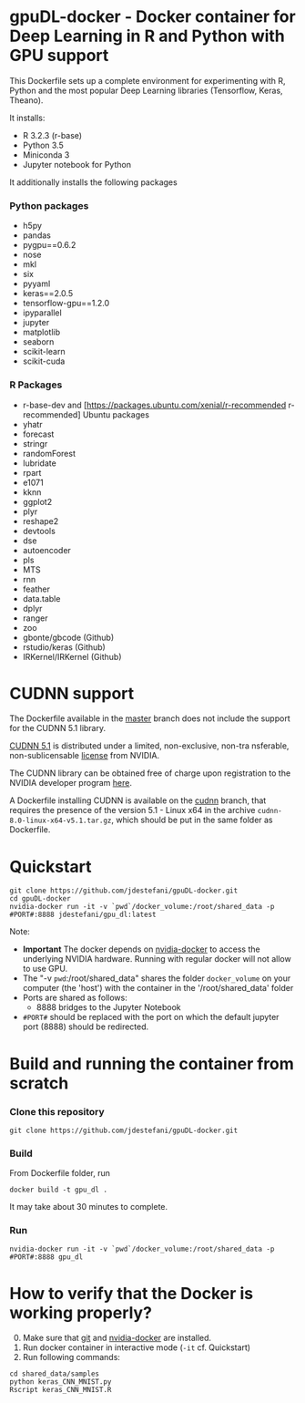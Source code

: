 # gpuDL-docker - Docker container for Deep Learning in R and Python with GPU support
 
This Dockerfile sets up a complete environment for experimenting with R, Python and  the most popular Deep Learning libraries (Tensorflow, Keras, Theano).

It installs:
* R 3.2.3 (r-base)
* Python 3.5
* Miniconda 3 
* Jupyter notebook for Python 

It additionally installs the following packages
### Python packages 
* h5py 
* pandas
* pygpu==0.6.2
* nose 
* mkl 
* six 
* pyyaml 
* keras==2.0.5 
* tensorflow-gpu==1.2.0 
* ipyparallel
* jupyter 
* matplotlib 
* seaborn 
* scikit-learn
* scikit-cuda

### R Packages
* r-base-dev and [https://packages.ubuntu.com/xenial/r-recommended r-recommended] Ubuntu packages
* yhatr
* forecast
* stringr
* randomForest
* lubridate
* rpart
* e1071
* kknn
* ggplot2
* plyr
* reshape2
* devtools
* dse
* autoencoder
* pls
* MTS
* rnn
* feather
* data.table
* dplyr
* ranger
* zoo
* gbonte/gbcode (Github)
* rstudio/keras (Github)
* IRKernel/IRKernel (Github)

# CUDNN support
The Dockerfile available in the [master](https://github.com/jdestefani/gpuDL-docker/blob/master/Dockerfile) branch does not include the support for the CUDNN 5.1 library.

[CUDNN 5.1](https://developer.nvidia.com/cudnn) is distributed under a limited, non-exclusive, non-tra
nsferable, non-sublicensable [license](https://cntk.ai/license/CUDNN_License.pdf) from NVIDIA.

The CUDNN library can be obtained free of charge upon registration to the NVIDIA developer program [here](https://developer.nvidia.com/cudnn). 

A Dockerfile installing CUDNN is available on the [cudnn](https://github.com/jdestefani/gpuDL-docker/blob/cudnn/Dockerfile) branch, that requires the presence of the version 5.1 - Linux x64 in the archive ```cudnn-8.0-linux-x64-v5.1.tar.gz```, which should be put in the same folder as Dockerfile.


# Quickstart
```
git clone https://github.com/jdestefani/gpuDL-docker.git
cd gpuDL-docker
nvidia-docker run -it -v `pwd`/docker_volume:/root/shared_data -p #PORT#:8888 jdestefani/gpu_dl:latest
```

Note:

* **Important** The docker depends on [nvidia-docker](https://github.com/NVIDIA/nvidia-docker) to access the underlying NVIDIA hardware. Running with regular docker will not allow to use GPU.
* The "-v `pwd`:/root/shared_data" shares the folder ```docker_volume``` on your computer (the 'host') with the container in the '/root/shared_data' folder
* Ports are shared as follows:
    * 8888 bridges to the Jupyter Notebook
* ```#PORT#``` should be replaced with the port on which the default jupyter port (8888) should be redirected.

# Build and running the container from scratch

### Clone this repository

```
git clone https://github.com/jdestefani/gpuDL-docker.git
```

### Build

From Dockerfile folder, run

```
docker build -t gpu_dl .
```

It may take about 30 minutes to complete.

### Run

```
nvidia-docker run -it -v `pwd`/docker_volume:/root/shared_data -p #PORT#:8888 gpu_dl
```

# How to verify that the Docker is working properly?
0. Make sure that [git](https://git-scm.com/) and [nvidia-docker](https://github.com/NVIDIA/nvidia-docker) are installed. 
1. Run docker container in interactive mode (```-it``` cf. Quickstart)
2. Run following commands:
```
cd shared_data/samples
python keras_CNN_MNIST.py
Rscript keras_CNN_MNIST.R
```












